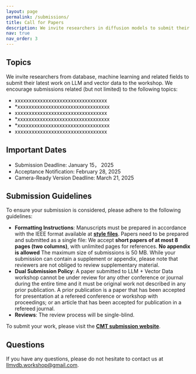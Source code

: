 ```yaml
---
layout: page
permalink: /submissions/
title: Call for Papers
description: We invite researchers in diffusion models to submit their latest work to our workshop. Accepted papers will be presented as posters during the poster sessions. Selected works will also be highlighted as contributed talks.
nav: true
nav_order: 3
---
```

## Topics

We invite researchers from database, machine learning and related fields to submit their latest work on LLM and vector data to the workshop. We encourage submissions related (but not limited) to the following topics:
* xxxxxxxxxxxxxxxxxxxxxxxxxxxxxxxxx
* *xxxxxxxxxxxxxxxxxxxxxxxxxxxxxxxxx
* xxxxxxxxxxxxxxxxxxxxxxxxxxxxxxxxx
* *xxxxxxxxxxxxxxxxxxxxxxxxxxxxxxxxx
* *xxxxxxxxxxxxxxxxxxxxxxxxxxxxxxxxx
* xxxxxxxxxxxxxxxxxxxxxxxxxxxxxxxxx

## Important Dates

*   Submission Deadline: January 15， 2025
*   Acceptance Notification: February 28, 2025
*   Camera-Ready Version Deadline: March 21, 2025 

## Submission Guidelines

To ensure your submission is considered, please adhere to the following guidelines:

* **Formatting Instructions**: Manuscripts must be prepared in accordance with the IEEE format available at **[style files](https://www.ieee.org/conferences_events/conferences/publishing/templates.html)**. Papers need to be prepared and submitted as a single file: We accept **short papers of at most 8 pages (two columns)**, with unlimited pages for references. **No appendix is allowed** The maximum size of submissions is 50 MB. While your submission can contain a supplement or appendix, please note that reviewers are not obliged to review supplementary material.
*   **Dual Submission Policy**: A paper submitted to LLM + Vector Data workshop cannot be under review for any other conference or journal during the entire time and it must be original work not described in any prior publication. A prior publication is a paper that has been accepted for presentation at a refereed conference or workshop with proceedings; or an article that has been accepted for publication in a refereed journal. 
*   **Reviews**: The review process will be single-blind.

To submit your work, please visit the **[CMT submission website]()**.


## Questions

If you have any questions, please do not hesitate to contact us at [llmvdb.workshop@gmail.com](mailto:llmvdb.workshop@gmail.com).
